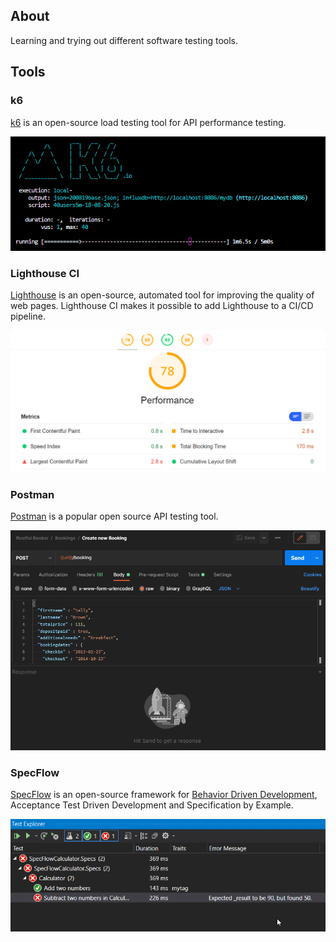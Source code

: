 ## About

Learning and trying out different software testing tools.


## Tools

### k6

[k6](https://k6.io/) is an open-source load testing tool for API performance testing.

<img src="https://github.com/EmElkan/100DaysOfCode/blob/master/images/day26.gif" alt="Image of code snippet">

### Lighthouse CI

[Lighthouse](https://developers.google.com/web/tools/lighthouse) is an open-source, automated tool for improving the quality of web pages. Lighthouse CI makes it possible to add Lighthouse to a CI/CD pipeline.

<img src="https://github.com/EmElkan/100DaysOfCode/blob/master/images/day80.PNG" alt="Image of Lighthouse HTML report snippet" width="700">

### Postman

[Postman](https://www.postman.com/) is a popular open source API testing tool.

<img src="https://github.com/EmElkan/100DaysOfCode/blob/master/images/day88.gif" alt="Gif of Postman">

### SpecFlow

[SpecFlow](https://docs.specflow.org/projects/getting-started/en/latest/index.html) is an open-source framework for [Behavior Driven Development](https://specflow.org/bdd/), Acceptance Test Driven Development and Specification by Example.

<img src="https://github.com/EmElkan/100DaysOfCode/blob/master/images/day69.gif" alt="Image of code snippet">
